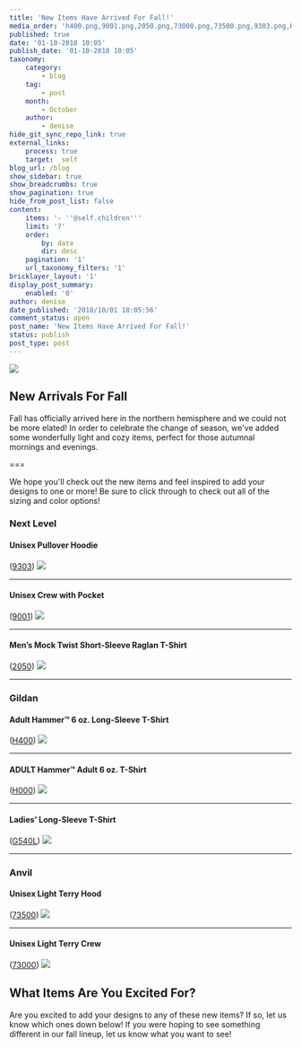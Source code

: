 ```yaml
---
title: 'New Items Have Arrived For Fall!'
media_order: 'h400.png,9001.png,2050.png,73000.png,73500.png,9303.png,H000.png,fall arrivals.jpg,G540L.png'
published: true
date: '01-10-2018 10:05'
publish_date: '01-10-2018 10:05'
taxonomy:
    category:
        - blog
    tag:
        - post
    month:
        - October
    author:
        - denise
hide_git_sync_repo_link: true
external_links:
    process: true
    target: _self
blog_url: /blog
show_sidebar: true
show_breadcrumbs: true
show_pagination: true
hide_from_post_list: false
content:
    items: '- ''@self.children'''
    limit: '7'
    order:
        by: date
        dir: desc
    pagination: '1'
    url_taxonomy_filters: '1'
bricklayer_layout: '1'
display_post_summary:
    enabled: '0'
author: denise
date_published: '2018/10/01 18:05:56'
comment_status: open
post_name: 'New Items Have Arrived For Fall!'
status: publish
post_type: post
---
```


![](fall%20arrivals.jpg)

## New Arrivals For Fall
Fall has officially arrived here in the northern hemisphere and we could not be more elated! In order to celebrate the change of season, we've added some wonderfully light and cozy items, perfect for those autumnal mornings and evenings. 

===

We hope you'll check out the new items and feel inspired to add your designs to one or more! Be sure to click through to check out all of the sizing and color options! 

### Next Level

#### Unisex Pullover Hoodie<br>
([9303](https://printaura.com/product-view/?v=1&hdn=NTg3))
![](9303.png)

-----------------------------------------------------------

#### Unisex Crew with Pocket<br>
([9001](https://printaura.com/product-view/?v=1&hdn=NTg4))
![](9001.png)

-----------------------------------------------------------

#### Men’s Mock Twist Short-Sleeve Raglan T-Shirt<br>
([2050](https://printaura.com/product-view/?v=1&hdn=NTg5))
![](2050.png)

-----------------------------------------------------------

### Gildan

#### Adult Hammer™ 6 oz. Long-Sleeve T-Shirt<br>
([H400](https://printaura.com/product-view/?v=1&hdn=NTky))
![](h400.png)

-----------------------------------------------------------

#### ADULT Hammer™ Adult 6 oz. T-Shirt<br>
([H000](https://printaura.com/product-view/?v=1&hdn=NTk1))
![](H000.png)

-----------------------------------------------------------

#### Ladies’ Long-Sleeve T-Shirt<br>
([G540L](https://printaura.com/product-view/?v=1&hdn=NTk0))
![](G540L.png)

-----------------------------------------------------------

### Anvil

#### Unisex Light Terry Hood<br>
([73500](https://printaura.com/product-view/?v=1&hdn=NTk2))
![](73500.png)

-----------------------------------------------------------

#### Unisex Light Terry Crew<br>
([73000](https://printaura.com/product-view/?v=1&hdn=NTk3))
![](73000.png)

## What Items Are You Excited For?
Are you excited to add your designs to any of these new items? If so, let us know which ones down below! If you were hoping to see something different in our fall lineup, let us know what you want to see! 